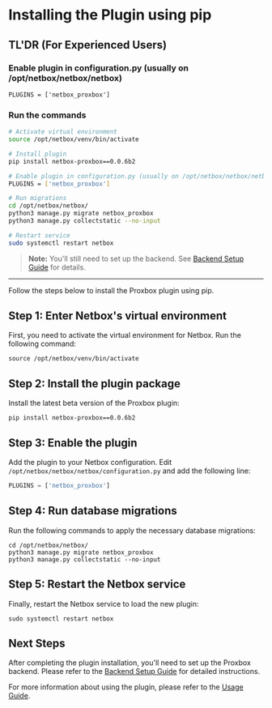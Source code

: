 # Installing the Plugin using pip

## TL'DR (For Experienced Users)

### Enable plugin in configuration.py (usually on /opt/netbox/netbox/netbox)

```
PLUGINS = ['netbox_proxbox']
```

### Run the commands

```bash
# Activate virtual environment
source /opt/netbox/venv/bin/activate

# Install plugin
pip install netbox-proxbox==0.0.6b2

# Enable plugin in configuration.py (usually on /opt/netbox/netbox/netbox)
PLUGINS = ['netbox_proxbox']

# Run migrations
cd /opt/netbox/netbox/
python3 manage.py migrate netbox_proxbox
python3 manage.py collectstatic --no-input

# Restart service
sudo systemctl restart netbox
```

> **Note:** You'll still need to set up the backend. See [Backend Setup Guide](../installation/backend-setup.md) for details.

---

Follow the steps below to install the Proxbox plugin using pip.

## Step 1: Enter Netbox's virtual environment

First, you need to activate the virtual environment for Netbox. Run the following command:

```
source /opt/netbox/venv/bin/activate
```

## Step 2: Install the plugin package

Install the latest beta version of the Proxbox plugin:

```
pip install netbox-proxbox==0.0.6b2
```

## Step 3: Enable the plugin

Add the plugin to your Netbox configuration. Edit `/opt/netbox/netbox/netbox/configuration.py` and add the following line:

```python
PLUGINS = ['netbox_proxbox']
```

## Step 4: Run database migrations

Run the following commands to apply the necessary database migrations:

```
cd /opt/netbox/netbox/
python3 manage.py migrate netbox_proxbox
python3 manage.py collectstatic --no-input
```

## Step 5: Restart the Netbox service

Finally, restart the Netbox service to load the new plugin:

```
sudo systemctl restart netbox
```

## Next Steps

After completing the plugin installation, you'll need to set up the Proxbox backend. Please refer to the [Backend Setup Guide](../installation/backend-setup.md) for detailed instructions.

For more information about using the plugin, please refer to the [Usage Guide](../usage.md).